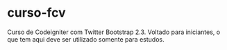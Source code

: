 curso-fcv
=========

Curso de Codeigniter com Twitter Bootstrap 2.3. Voltado para iniciantes, o que tem aqui deve ser utilizado somente para estudos.
